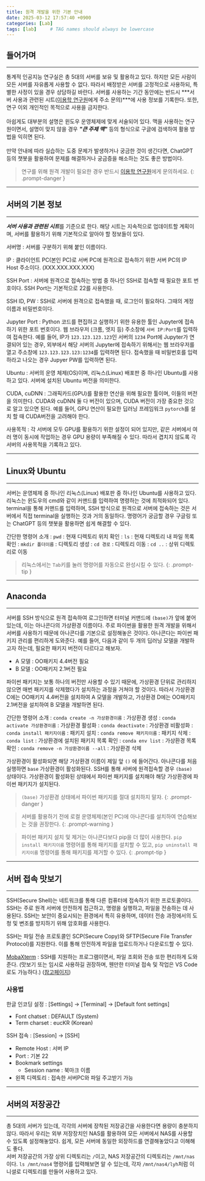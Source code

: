 ```yaml
---
title: 원격 개발을 위한 기본 안내
date: 2025-03-12 17:57:40 +0900
categories: [Lab]
tags: [lab]     # TAG names should always be lowercase
---
```


## 들어가며

---

통계적 인공지능 연구실은 총 5대의 서버를 보유 및 활용하고 있다. 하지만 모든 사람이 모든 서버를 자유롭게 사용할 수 없다. 따라서 배정받은 서버를 고정적으로 사용하되, 특별한 사정이 있을 경우 상담하길 바란다. 서버를 사용하는 기간 동안에는 반드시 ***서버 사용과 관련된 시트([이용학 연구원](/posts/profile)에게 주소 문의)***에 사용 정보를 기록한다. 또한, 연구 이외 개인적인 목적으로 사용을 금지한다.<br><br>
아쉽게도 대부분의 설명은 윈도우 운영체제에 맞게 서술되어 있다. 맥을 사용하는 연구원이면서, 설명이 맞지 않을 경우 ***"큰 주제 맥"*** 등의 형식으로 구글에 검색하여 활용 방법을 익히면 된다.<br><br>
만약 안내에 따라 실습하는 도중 문제가 발생하거나 궁금한 것이 생긴다면, ChatGPT 등의 챗봇을 활용하여 문제를 해결하거나 궁금증을 해소하는 것도 좋은 방법이다. 

> 연구를 위해 원격 개발이 필요한 경우 반드시 [이용학 연구원](/posts/profile)에게 문의하세요.
{: .prompt-danger }

---

## 서버의 기본 정보

---

***서버 사용과 관련된 시트***를 기준으로 한다. 해당 시트는 지속적으로 업데이트할 계획이며, 서버를 활용하기 위해 기본적으로 알아야 할 정보들이 있다.

서버명
: 서버를 구분하기 위해 붙인 이름이다.

IP
: 클라이언트 PC(본인 PC)로 서버 PC에 원격으로 접속하기 위한 서버 PC의 IP Host 주소이다. (XXX.XXX.XXX.XXX)

SSH Port
: 서버에 원격으로 접속하는 방법 중 하나인 SSH로 접속할 때 필요한 포트 번호이다. SSH Port는 기본적으로 22를 사용한다.

SSH ID, PW
: SSH로 서버에 원격으로 접속했을 때, 로그인이 필요하다. 그때의 계정 이름과 비밀번호이다.

Jupyter Port
: Python 코드를 편집하고 실행하기 위한 유용한 툴인 Jupyter에 접속하기 위한 포트 번호이다. 웹 브라우저 (크롬, 엣지 등) 주소창에 `서버 IP:Port`를 입력하여 접속한다. 예를 들어, IP가 `123.123.123.123`인 서버의 `1234` Port에 Jupyter가 연결되어 있는 경우, 외부에서 해당 서버의 Jupyter에 접속하기 위해서는 웹 브라우저를 열고 주소창에 `123.123.123.123:1234`를 입력하면 된다. 접속했을 때 비밀번호를 입력하라고 나오는 경우 Jupyer PW를 입력하면 된다.

Ubuntu
: 서버의 운영 체제(OS)이며, 리눅스(Linux) 배포판 중 하나인 Ubuntu를 사용하고 있다. 서버에 설치된 Ubuntu 버전을 의미한다.

CUDA, cuDNN
: 그래픽카드(GPU)를 활용한 연산을 위해 필요한 툴이며, 이들의 버전을 의미한다. CUDA와 cuDNN 둘 다 버전이 있으며, CUDA 버전이 가장 중요한 것으로 알고 있으면 된다. 예를 들어, GPU 연산이 필요한 딥러닝 프레임워크 `pytorch`를 설치 할 때 CUDA버전을 고려해야 한다. 

사용목적
: 각 서버에 모두 GPU를 활용하기 위한 설정이 되어 있지만, 같은 서버에서 여러 명이 동시에 작업하는 경우 GPU 용량이 부족해질 수 있다. 따라서 겹치지 않도록 각 서버의 사용목적을 기록하고 있다.

---

## Linux와 Ubuntu

---

서버는 운영체제 중 하나인 리눅스(Linux) 배포판 중 하나인 Ubuntu를 사용하고 있다. 리눅스는 윈도우의 cmd와 같이 커맨드를 입력하여 명령하는 것에 최적화되어 있다. terminal을 통해 커맨드를 입력하며, SSH 방식으로 원격으로 서버에 접속하는 것은 서버에서 직접 terminal을 실행하는 것과 거의 동일하다. 명령어가 궁금할 경우 구글링 또는 ChatGPT 등의 챗봇을 활용하면 쉽게 해결할 수 있다.<br>

간단한 명령어 소개
: `pwd` : 현재 디렉토리 위치 확인
: `ls` : 현재 디렉토리 내 파일 목록 확인
: `mkdir 폴더이름` : 디렉토리 생성
: `cd 경로` : 디렉토리 이동
: `cd ..` : 상위 디렉토리로 이동

> 리눅스에서는 `Tab`키를 눌러 명령어를 자동으로 완성시킬 수 있다.
{: .prompt-tip }

---

## Anaconda

---

서버를 SSH 방식으로 원격 접속하여 로그인하면 터미널 커맨드에 `(base)`가 앞에 붙어 있는데, 이는 아나콘다의 가상환경 이름이다. 주로 파이썬을 활용한 원격 개발을 위해서 서버를 사용하기 때문에 아나콘다를 기본으로 설정해놓은 것이다. 아나콘다는 파이썬 패키지 관리를 편리하게 도와준다. 예를 들어, 다음과 같이 두 개의 딥러닝 모델을 개발하고자 하는데, 필요한 패키지 버전이 다르다고 해보자.

- A 모델 : OO패키지 4.4버전 필요
- B 모델 : OO패키지 2.1버전 필요

파이썬 패키지는 보통 하나의 버전만 사용할 수 있기 때문에, 가상환경 단위로 관리하지 않으면 매번 패키지를 삭제했다가 설치하는 과정을 거쳐야 할 것이다. 따라서 가상환경 C에는 OO패키지 4.4버전을 설치하여 A 모델을 개발하고, 가상환경 D에는 OO패키지 2.1버전을 설치하여 B 모델을 개발하면 된다.<br>

간단한 명령어 소개
: `conda create -n 가상환경이름` : 가상환경 생성
: `conda activate 가상환경이름` : 가상환경 활성화
: `conda deactivate` : 가상환경 비활성화
: `conda install 패키지이름` : 패키지 설치
: `conda remove 패키지이름` : 패키지 삭제
: `conda list` : 가상환경에 설치된 패키지 목록 확인
: `conda env list` : 가상환경 목록 확인
: `conda remove -n 가상환경이름 --all` : 가상환경 삭제

가상환경이 활성화되면 해당 가상환경 이름이 제일 앞 `()` 에 들어간다. 아나콘다를 처음 실행하면 `base` 가상환경이 활성화된다. SSH를 통해 서버에 원격접속할 경우 `(base)` 상태이다. 가상환경이 활성화된 상태에서 파이썬 패키지를 설치해야 해당 가상환경에 파이썬 패키지가 설치된다.

> `(base)` 가상환경 상태에서 파이썬 패키지를 절대 설치하지 말자.
{: .prompt-danger }

> 서버를 활용하기 전에 로컬 운영체제(본인 PC)에 아나콘다를 설치하여 연습해보는 것을 권장한다.
{: .prompt-warning }

> 파이썬 패키지 설치 및 제거는 아나콘다보다 pip을 더 많이 사용한다. `pip install 패키지이름` 명령어를 통해 패키지를 설치할 수 있고, `pip uninstall 패키지이름` 명령어를 통해 패키지를 제거할 수 있다.
{: .prompt-tip }

---

## 서버 접속 맛보기

---

SSH(Secure Shell)는 네트워크를 통해 다른 컴퓨터에 접속하기 위한 프로토콜이다. SSH는 주로 원격 서버에 안전하게 접근하고, 명령을 실행하고, 파일을 전송하는 데 사용된다. SSH는 보안이 중요시되는 환경에서 특히 유용하며, 데이터 전송 과정에서의 도청 및 변조를 방지하기 위해 암호화를 사용한다.<br>

SSH는 파일 전송 프로토콜인 SCP(Secure Copy)와 SFTP(Secure File Transfer Protocol)를 지원한다. 이를 통해 안전하게 파일을 업로드하거나 다운로드할 수 있다.

[MobaXterm](https://mobaxterm.mobatek.net/)
: SSH를 지원하는 프로그램이면서, 파일 조회와 전송 또한 편리하게 도와준다. (맛보기 또는 임시로 사용하길 권장하며, 웬만한 터미널 접속 및 작업은 VS Code로도 가능하다.) ([참고페이지](https://backendcode.tistory.com/270))

### 사용법
한글 인코딩 설정
: [Settings] → [Terminal] → [Default font settings]<br>
- Font chatset : DEFAULT (System)
- Term charset : eucKR (Korean)

SSH 접속
: [Session] → [SSH]<br>
- Remote Host : 서버 IP
- Port : 기본 22
- Bookmark settings
    - Session name : 북마크 이름
- 왼쪽 디렉토리 : 접속한 서버PC와 파일 주고받기 가능

---

## 서버의 저장공간

---

총 5대의 서버가 있는데, 각각의 서버에 장착된 저장공간을 사용한다면 용량이 충분하지 않다.
따라서 우리는 외부 저장장치인 NAS를 활용하여 모든 서버에서 NAS를 사용할 수 있도록 설정해놓았다.
쉽게, 모든 서버에 동일한 외장하드를 연결해놓았다고 이해해도 좋다.<br>
서버 저장공간의 가장 상위 디렉토리는 `/`이고, NAS 저장공간의 디렉토리는 `/mnt/nas`이다.
`ls /mnt/nas4` 명령어를 입력해보면 알 수 있는데,
각자 `/mnt/nas4/lyh`처럼 이니셜로 디렉토리를 만들어 사용하고 있다.
